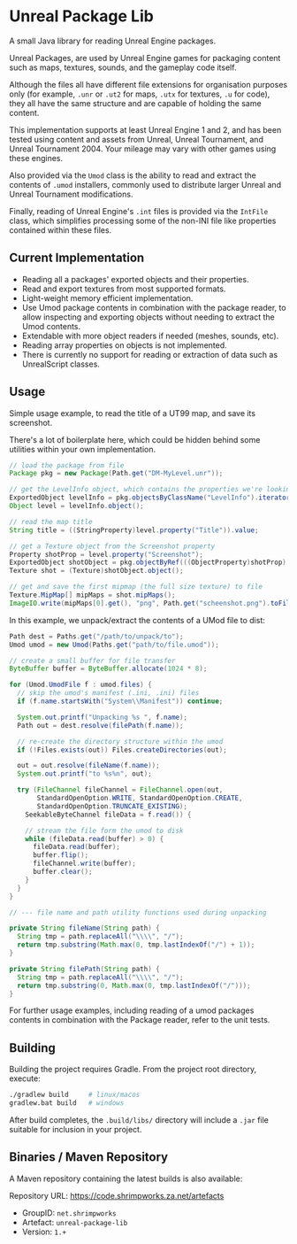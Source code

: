 # Unreal Package Lib

A small Java library for reading Unreal Engine packages.

Unreal Packages, are used by Unreal Engine games for packaging content such as
maps, textures, sounds, and the gameplay code itself.

Although the files all have different file extensions for organisation
purposes only (for example, `.unr` or `.ut2` for maps, `.utx` for textures, 
`.u` for code), they all have the same structure and are capable of holding
the same content.

This implementation supports at least Unreal Engine 1 and 2, and has been
tested using content and assets from Unreal, Unreal Tournament, and Unreal
Tournament 2004. Your mileage may vary with other games using these engines.

Also provided via the `Umod` class is the ability to read and extract the 
contents of `.umod` installers, commonly used to distribute larger Unreal and 
Unreal Tournament modifications.

Finally, reading of Unreal Engine's `.int` files is provided via the `IntFile`
class, which simplifies processing some of the non-INI file like properties
contained within these files.  

## Current Implementation

- Reading all a packages' exported objects and their properties.
- Read and export textures from most supported formats.
- Light-weight memory efficient implementation.
- Use Umod package contents in combination with the package reader, to allow
  inspecting and exporting objects without needing to extract the Umod 
  contents. 
- Extendable with more object readers if needed (meshes, sounds, etc).
- Reading array properties on objects is not implemented.
- There is currently no support for reading or extraction of data such as 
  UnrealScript classes.


## Usage

Simple usage example, to read the title of a UT99 map, and save its screenshot. 

There's a lot of boilerplate here, which could be hidden behind some utilities
within your own implementation.

```java
// load the package from file
Package pkg = new Package(Path.get("DM-MyLevel.unr"));

// get the LevelInfo object, which contains the properties we're looking for 
ExportedObject levelInfo = pkg.objectsByClassName("LevelInfo").iterator().next();
Object level = levelInfo.object();

// read the map title
String title = ((StringProperty)level.property("Title")).value;

// get a Texture object from the Screenshot property
Property shotProp = level.property("Screenshot");
ExportedObject shotObject = pkg.objectByRef(((ObjectProperty)shotProp).value);
Texture shot = (Texture)shotObject.object();

// get and save the first mipmap (the full size texture) to file 
Texture.MipMap[] mipMaps = shot.mipMaps();
ImageIO.write(mipMaps[0].get(), "png", Path.get("scheenshot.png").toFile());
```

In this example, we unpack/extract the contents of a UMod file to dist:

```java
Path dest = Paths.get("/path/to/unpack/to"); 
Umod umod = new Umod(Paths.get("path/to/file.umod"));

// create a small buffer for file transfer
ByteBuffer buffer = ByteBuffer.allocate(1024 * 8);

for (Umod.UmodFile f : umod.files) {
  // skip the umod's manifest (.ini, .ini) files
  if (f.name.startsWith("System\\Manifest")) continue;

  System.out.printf("Unpacking %s ", f.name);
  Path out = dest.resolve(filePath(f.name));

  // re-create the directory structure within the umod
  if (!Files.exists(out)) Files.createDirectories(out);

  out = out.resolve(fileName(f.name));
  System.out.printf("to %s%n", out);

  try (FileChannel fileChannel = FileChannel.open(out, 
       StandardOpenOption.WRITE, StandardOpenOption.CREATE, 
       StandardOpenOption.TRUNCATE_EXISTING);
    SeekableByteChannel fileData = f.read()) {

    // stream the file form the umod to disk
    while (fileData.read(buffer) > 0) {
      fileData.read(buffer);
      buffer.flip();
      fileChannel.write(buffer);
      buffer.clear();
    }
  }
}

// --- file name and path utility functions used during unpacking

private String fileName(String path) {
  String tmp = path.replaceAll("\\\\", "/");
  return tmp.substring(Math.max(0, tmp.lastIndexOf("/") + 1));
}

private String filePath(String path) {
  String tmp = path.replaceAll("\\\\", "/");
  return tmp.substring(0, Math.max(0, tmp.lastIndexOf("/")));
}

```

For further usage examples, including reading of a umod packages contents in 
combination with the Package reader, refer to the unit tests.


## Building

Building the project requires Gradle. From the project root directory, execute:

```bash
./gradlew build     # linux/macos
gradlew.bat build   # windows
```

After build completes, the `.build/libs/` directory will include a `.jar` file
suitable for inclusion in your project. 

## Binaries / Maven Repository

A Maven repository containing the latest builds is also available:

Repository URL: https://code.shrimpworks.za.net/artefacts 

- GroupID: `net.shrimpworks`
- Artefact: `unreal-package-lib`
- Version: `1.+`
